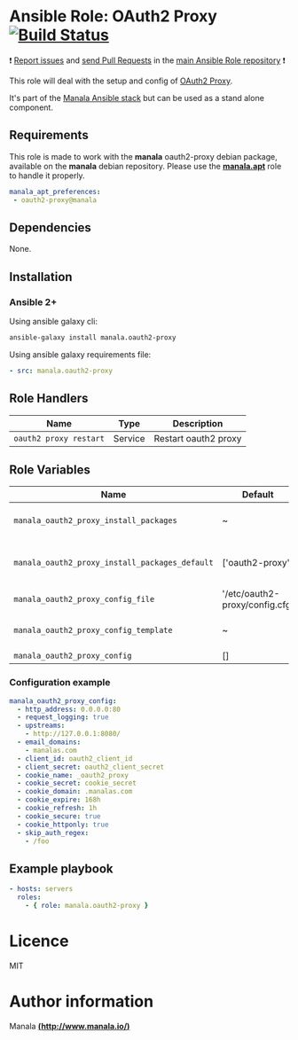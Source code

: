 # Ansible Role: OAuth2 Proxy [![Build Status](https://travis-ci.org/manala/ansible-role-oauth2-proxy.svg?branch=master)](https://travis-ci.org/manala/ansible-role-oauth2-proxy)

:exclamation: [Report issues](https://github.com/manala/ansible-roles/issues) and [send Pull Requests](https://github.com/manala/ansible-roles/pulls) in the [main Ansible Role repository](https://github.com/manala/ansible-roles) :exclamation:

This role will deal with the setup and config of [OAuth2 Proxy](https://github.com/bitly/oauth2_proxy).

It's part of the [Manala Ansible stack](http://www.manala.io) but can be used as a stand alone component.

## Requirements

This role is made to work with the __manala__ oauth2-proxy debian package, available on the __manala__ debian repository. Please use the [**manala.apt**](https://galaxy.ansible.com/manala/apt/) role to handle it properly.

```yaml
manala_apt_preferences:
 - oauth2-proxy@manala
```

## Dependencies

None.

## Installation

### Ansible 2+

Using ansible galaxy cli:

```bash
ansible-galaxy install manala.oauth2-proxy
```

Using ansible galaxy requirements file:

```yaml
- src: manala.oauth2-proxy
```

## Role Handlers

| Name                   | Type    | Description          |
| ---------------------- | ------- | -------------------- |
| `oauth2 proxy restart` | Service | Restart oauth2 proxy |

## Role Variables

| Name                                          | Default                         | Type   | Description                            |
| ---------------------------------------------- | ------------------------------ | ------ | -------------------------------------- |
| `manala_oauth2_proxy_install_packages`         | ~                              | String | Dependency packages to install         |
| `manala_oauth2_proxy_install_packages_default` | ['oauth2-proxy']               | String | Default dependency packages to install |
| `manala_oauth2_proxy_config_file`              | '/etc/oauth2-proxy/config.cfg' | String | Configuration file path                |
| `manala_oauth2_proxy_config_template`          | ~                              | String | Configuration template path            |
| `manala_oauth2_proxy_config`                   | []                             | Array  | Configuration                          |

### Configuration example

```yaml
manala_oauth2_proxy_config:
  - http_address: 0.0.0.0:80
  - request_logging: true
  - upstreams:
    - http://127.0.0.1:8080/
  - email_domains:
    - manalas.com
  - client_id: oauth2_client_id
  - client_secret: oauth2_client_secret
  - cookie_name: _oauth2_proxy
  - cookie_secret: cookie_secret
  - cookie_domain: .manalas.com
  - cookie_expire: 168h
  - cookie_refresh: 1h
  - cookie_secure: true
  - cookie_httponly: true
  - skip_auth_regex:
    - /foo
```

## Example playbook

```yaml
- hosts: servers
  roles:
    - { role: manala.oauth2-proxy }
```

# Licence

MIT

# Author information

Manala [**(http://www.manala.io/)**](http://www.manala.io)
